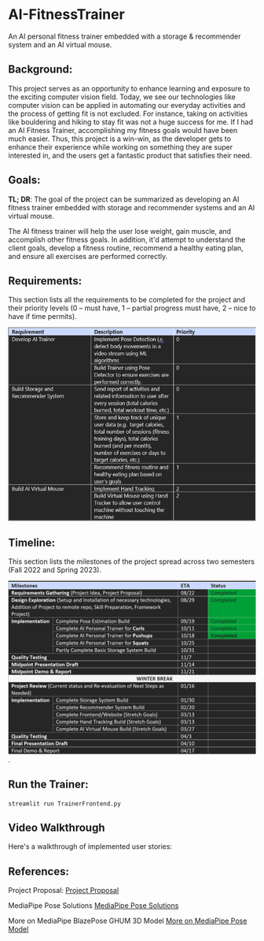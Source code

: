 # **AI-FitnessTrainer**
An AI personal fitness trainer embedded with a storage &amp; recommender system and an AI virtual mouse.


## **Background**:
This project serves as an opportunity to enhance learning and exposure to the exciting computer vision field. Today, we see our technologies like computer vision can be applied in automating our everyday activities and the process of getting fit is not excluded. For instance, taking on activities like bouldering and hiking to stay fit was not a huge success for me. If I had an AI Fitness Trainer, accomplishing my fitness goals would have been much easier. Thus, this project is a win-win, as the developer gets to enhance their experience while working on something they are super interested in, and the users get a fantastic product that satisfies their need.

## **Goals**: 
**TL; DR**: The goal of the project can be summarized as developing an AI fitness trainer embedded with storage and recommender systems and an AI virtual mouse.

The AI fitness trainer will help the user lose weight, gain muscle, and accomplish other fitness goals. In addition, it'd attempt to understand the client goals, develop a fitness routine, recommend a healthy eating plan, and ensure all exercises are performed correctly.

## **Requirements**:
This section lists all the requirements to be completed for the project and their priority levels (0 – must have, 1 – partial progress must have, 2 – nice to have if time permits).

![functional requirements for the project](Miscellaneous/requirements.png)


## **Timeline**:
This section lists the milestones of the project spread across two semesters (Fall 2022 and Spring 2023).

![timeline](Miscellaneous/timeline.png).

## **Run the Trainer:**

```
streamlit run TrainerFrontend.py
```

## **Video Walkthrough**

Here's a walkthrough of implemented user stories:

<!-- <img src='https://github.com/aminuabdusalam/AI-FitnessTrainer/pushup_demo.mp4' title='Video Walkthrough' width='' alt='Video Walkthrough' /> -->


## **References**:
Project Proposal: [Project Proposal](ProgressReports/project_proposal.docx)

MediaPipe Pose Solutions [MediaPipe Pose Solutions](https://google.github.io/mediapipe/solutions/pose.html)

More on MediaPipe BlazePose GHUM 3D Model [More on MediaPipe Pose Model](https://drive.google.com/file/d/10WlcTvrQnR_R2TdTmKw0nkyRLqrwNkWU/preview)

